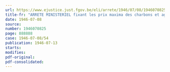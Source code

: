 ```yaml
---
url: https://www.ejustice.just.fgov.be/eli/arrete/1946/07/08/1946070825/justel
title-fr: "ARRETE MINISTERIEL fixant les prix maxima des charbons et agglomérés de houille"
date: 1946-07-08
source:
number: 1946070825
page: 888888
case: 1946-07-08/54
publication: 1946-07-13
starts:
modifies:
pdf-original:
pdf-consolidated:
---
```


